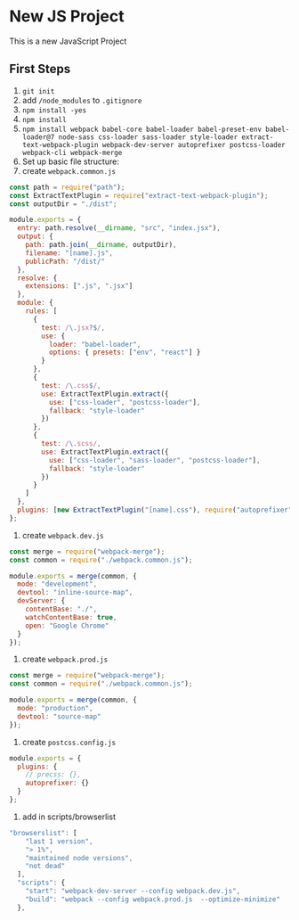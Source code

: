 # New JS Project

This is a new JavaScript Project

## First Steps

1. `git init`
1. add `/node_modules` to `.gitignore`
1. `npm install -yes`
1. `npm install`
1. `npm install webpack babel-core babel-loader babel-preset-env babel-loader@7 node-sass css-loader sass-loader style-loader extract-text-webpack-plugin webpack-dev-server autoprefixer postcss-loader webpack-cli webpack-merge`
1. Set up basic file structure:
1. create `webpack.common.js`

```javascript
const path = require("path");
const ExtractTextPlugin = require("extract-text-webpack-plugin");
const outputDir = "./dist";

module.exports = {
  entry: path.resolve(__dirname, "src", "index.jsx"),
  output: {
    path: path.join(__dirname, outputDir),
    filename: "[name].js",
    publicPath: "/dist/"
  },
  resolve: {
    extensions: [".js", ".jsx"]
  },
  module: {
    rules: [
      {
        test: /\.jsx?$/,
        use: {
          loader: "babel-loader",
          options: { presets: ["env", "react"] }
        }
      },
      {
        test: /\.css$/,
        use: ExtractTextPlugin.extract({
          use: ["css-loader", "postcss-loader"],
          fallback: "style-loader"
        })
      },
      {
        test: /\.scss/,
        use: ExtractTextPlugin.extract({
          use: ["css-loader", "sass-loader", "postcss-loader"],
          fallback: "style-loader"
        })
      }
    ]
  },
  plugins: [new ExtractTextPlugin("[name].css"), require("autoprefixer")]
};
```

1. create `webpack.dev.js`

```javascript
const merge = require("webpack-merge");
const common = require("./webpack.common.js");

module.exports = merge(common, {
  mode: "development",
  devtool: "inline-source-map",
  devServer: {
    contentBase: "./",
    watchContentBase: true,
    open: "Google Chrome"
  }
});
```

1. create `webpack.prod.js`

```javascript
const merge = require("webpack-merge");
const common = require("./webpack.common.js");

module.exports = merge(common, {
  mode: "production",
  devtool: "source-map"
});
```

1. create `postcss.config.js`

```javascript
module.exports = {
  plugins: {
    // precss: {},
    autoprefixer: {}
  }
};
```

1. add in scripts/browserlist

```javascript
"browserslist": [
    "last 1 version",
    "> 1%",
    "maintained node versions",
    "not dead"
  ],
  "scripts": {
    "start": "webpack-dev-server --config webpack.dev.js",
    "build": "webpack --config webpack.prod.js  --optimize-minimize"
  },
```
